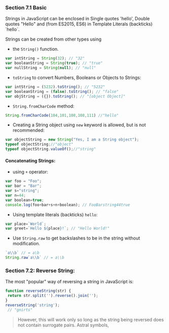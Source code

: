 ### Section 7.1 Basic
Strings in JavaScript can be enclosed in Single quotes 'hello', Double quotes "Hello" and (from ES2015, ES6) in Template Literals (backticks) \`hello\`.

Strings can be created from other types using 

- the `String()` function.
```js
var intString = String(32); // "32"
var booleanString = String(true); // "true"
var nullString = String(null); // "null"
```
- `toString`  to convert Numbers, Booleans or Objects to Strings:
```js
var intString = (5232).toString(); // "5232"
var booleanString = (false).toString(); // "false"
var objString = ({}).toString(); // "[object Object]"
```
- `String.fromCharCode` method:
```js
String.fromCharCode(104,101,108,108,111) //"hello"
```
- Creating a String object using `new` keyword is allowed, but is not recommended:
```js
var objectString = new String("Yes, I am a String object");
typeof objectString;//"object"
typeof objectString.valueOf();//"string"
```
#### Concatenating Strings:

- using `+` operator:
```js
var foo = "Foo";
var bar = "Bar";
var s="string";
var n=44;
var boolean=true;
console.log(foo+bar+s+n+boolean); // FooBarstring44true
```
- Using template literals (backticks) `hello`:
```js
var place=`World`;
var greet=`Hello ${place}!`; // "Hello World!"
```
- Use `String.raw` to get backslashes to be in the string without modification.
```js
`a\\b` // = a\b
String.raw`a\\b` // = a\\b
```
### Section 7.2: Reverse String:
The most "popular" way of reversing a string in JavaScript is:
```js
function reverseString(str) {
 return str.split('').reverse().join('');
}
reverseString('string');
 // "gnirts"
```
> However, this will work only so long as the string being reversed does not contain surrogate pairs. Astral symbols,

<!--stackedit_data:
eyJoaXN0b3J5IjpbNjcxODAxODE0LDE4MTQwMTc2MV19
-->